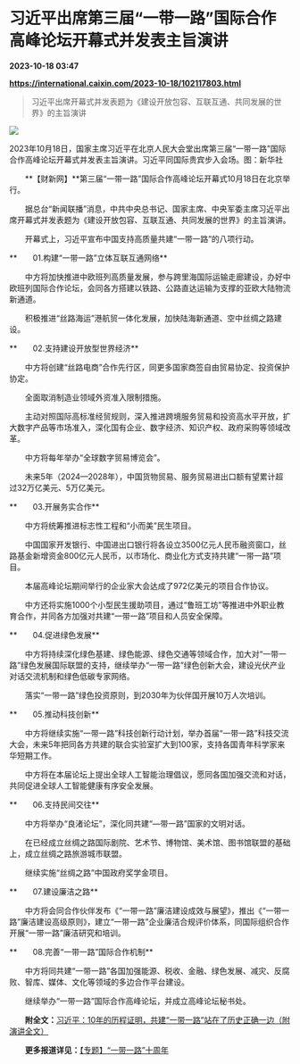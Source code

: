 # 习近平出席第三届“一带一路”国际合作高峰论坛开幕式并发表主旨演讲

**2023-10-18 03:47**

**https://international.caixin.com/2023-10-18/102117803.html**

> 习近平出席开幕式并发表题为《建设开放包容、互联互通、共同发展的世界》的主旨演讲

  

![](https://img.caixin.com/2023-10-18/169760996940235_840_560.jpg)

2023年10月18日，国家主席习近平在北京人民大会堂出席第三届“一带一路”国际合作高峰论坛开幕式并发表主旨演讲。习近平同国际贵宾步入会场。图：新华社

  

　　**【财新网】**第三届“一带一路”国际合作高峰论坛开幕式10月18日在北京举行。

　　据总台“新闻联播”消息，中共中央总书记、国家主席、中央军委主席习近平出席开幕式并发表题为《建设开放包容、互联互通、共同发展的世界》的主旨演讲。

　　开幕式上，习近平宣布中国支持高质量共建“一带一路”的八项行动。

**　　01.构建“一带一路”立体互联互通网络**

　　中方将加快推进中欧班列高质量发展，参与跨里海国际运输走廊建设，办好中欧班列国际合作论坛，会同各方搭建以铁路、公路直达运输为支撑的亚欧大陆物流新通道。

　　积极推进“丝路海运”港航贸一体化发展，加快陆海新通道、空中丝绸之路建设。

**　　02.支持建设开放型世界经济**

　　中方将创建“丝路电商”合作先行区，同更多国家商签自由贸易协定、投资保护协定。

　　全面取消制造业领域外资准入限制措施。

　　主动对照国际高标准经贸规则，深入推进跨境服务贸易和投资高水平开放，扩大数字产品等市场准入，深化国有企业、数字经济、知识产权、政府采购等领域改革。

　　中方将每年举办“全球数字贸易博览会”。

　　未来5年（2024—2028年），中国货物贸易、服务贸易进出口额有望累计超过32万亿美元、5万亿美元。

**　　03.开展务实合作**

　　中方将统筹推进标志性工程和“小而美”民生项目。

　　中国国家开发银行、中国进出口银行将各设立3500亿元人民币融资窗口，丝路基金新增资金800亿元人民币，以市场化、商业化方式支持共建“一带一路”项目。

　　本届高峰论坛期间举行的企业家大会达成了972亿美元的项目合作协议。

　　中方还将实施1000个小型民生援助项目，通过“鲁班工坊”等推进中外职业教育合作，并同各方加强对共建“一带一路”项目和人员安全保障。

**　　04.促进绿色发展**

　　中方将持续深化绿色基建、绿色能源、绿色交通等领域合作，加大对“一带一路”绿色发展国际联盟的支持，继续举办“一带一路”绿色创新大会，建设光伏产业对话交流机制和绿色低碳专家网络。

　　落实“一带一路”绿色投资原则，到2030年为伙伴国开展10万人次培训。

**　　05.推动科技创新**

　　中方将继续实施“一带一路”科技创新行动计划，举办首届“一带一路”科技交流大会，未来5年把同各方共建的联合实验室扩大到100家，支持各国青年科学家来华短期工作。

　　中方将在本届论坛上提出全球人工智能治理倡议，愿同各国加强交流和对话，共同促进全球人工智能健康有序安全发展。

**　　06.支持民间交往**

　　中方将举办“良渚论坛”，深化同共建“—带一路”国家的文明对话。

　　在已经成立丝绸之路国际剧院、艺术节、博物馆、美术馆、图书馆联盟的基础上，成立丝绸之路旅游城市联盟。

　　继续实施“丝绸之路”中国政府奖学金项目。

**　　07.建设廉洁之路**

　　中方将会同合作伙伴发布《“一带一路”廉洁建设成效与展望》，推出《“一带一路”廉洁建设高级原则》，建立“一带一路”企业廉洁合规评价体系，同国际组织合作开展“一带一路”廉洁研究和培训。

**　　08.完善“一带一路”国际合作机制**

　　中方将同共建“一带一路”各国加强能源、税收、金融、绿色发展、减灾、反腐败、智库、媒体、文化等领域的多边合作平台建设。

　　继续举办“一带一路”国际合作高峰论坛，并成立高峰论坛秘书处。

　　**附全文：**[习近平：10年的历程证明，共建“一带一路”站在了历史正确一边（附演讲全文）](https://international.caixin.com/2023-10-18/102117847.html)

　　**更多报道详见：**[【专题】“一带一路”十周年](https://mappv5.caixin.com/m_topic_detail/1286.html?cxapp_topic=1286)